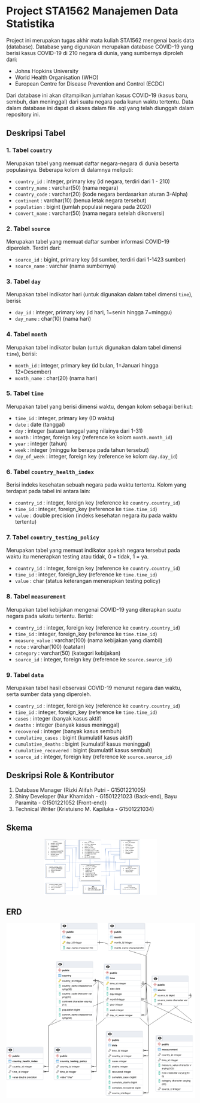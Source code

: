 # Project STA1562 Manajemen Data Statistika

Project ini merupakan tugas akhir mata kuliah STA1562 mengenai basis data (database). Database yang digunakan merupakan database COVID-19 yang berisi kasus COVID-19 di 210 negara di dunia, yang sumbernya diproleh dari:

- Johns Hopkins University
- World Health Organisation (WHO)
- European Centre for Disease Prevention and Control (ECDC)

Dari database ini akan ditampilkan jumlahan kasus COVID-19 (kasus baru, sembuh, dan meninggal) dari suatu negara pada kurun waktu tertentu. Data dalam database ini dapat di akses dalam file .sql yang telah diunggah dalam repository ini.

## Deskripsi Tabel

### 1. Tabel `country`

Merupakan tabel yang memuat daftar negara-negara di dunia beserta populasinya. Beberapa kolom di dalamnya meliputi:

- `country_id` : integer, primary key (id negara, terdiri dari 1 - 210)
- `country_name` : varchar(50) (nama negara)
- `country_code` : varchar(20) (kode negara berdasarkan aturan 3-Alpha)
- `continent` : varchar(10) (benua letak negara tersebut)
- `population` : bigint (jumlah populasi negara pada 2020)
- `convert_name` : varchar(50) (nama negara setelah dikonversi)

### 2. Tabel `source`

Merupakan tabel yang memuat daftar sumber informasi COVID-19 diperoleh. Terdiri dari:

- `source_id` : bigint, primary key (id sumber, terdiri dari 1-1423 sumber)
- `source_name` : varchar (nama sumbernya)

### 3. Tabel `day`

Merupakan tabel indikator hari (untuk digunakan dalam tabel dimensi `time`), berisi:

- `day_id` : integer, primary key (id hari, 1=senin hingga 7=minggu)
- `day_name` : char(10) (nama hari)

### 4. Tabel `month`

Merupakan tabel indikator bulan (untuk digunakan dalam tabel dimensi `time`), berisi:

- `month_id` : integer, primary key (id bulan, 1=Januari hingga 12=Desember)
- `month_name` : char(20) (nama hari)

### 5. Tabel `time`

Merupakan tabel yang berisi dimensi waktu, dengan kolom sebagai berikut:

- `time_id` : integer, primary key (ID waktu)
- `date` : date (tanggal)
- `day` : integer (satuan tanggal yang nilainya dari 1-31)
- `month` : integer, foreign key (reference ke kolom `month.month_id`)
- `year` : integer (tahun)
- `week` : integer (minggu ke berapa pada tahun tersebut)
- `day_of_week` : integer, foreign key (reference ke kolom `day.day_id`)

### 6. Tabel `country_health_index`

Berisi indeks kesehatan sebuah negara pada waktu tertentu. Kolom yang terdapat pada tabel ini antara lain:

- `country_id` : integer, foreign key (reference ke `country.country_id`)
- `time_id` : integer, foreign_key (reference ke `time.time_id`)
- `value` : double precision (indeks kesehatan negara itu pada waktu tertentu)

### 7. Tabel `country_testing_policy`

Merupakan tabel yang memuat indikator apakah negara tersebut pada waktu itu menerapkan testing atau tidak, 0 = tidak, 1 = ya.

- `country_id` : integer, foreign key (reference ke `country.country_id`)
- `time_id` : integer, foreign_key (reference ke `time.time_id`)
- `value` : char (status keterangan menerapkan testing policy)

### 8. Tabel `measurement`

Merupakan tabel kebijakan mengenai COVID-19 yang diterapkan suatu negara pada wkatu tertentu. Berisi:

- `country_id` : integer, foreign key (reference ke `country.country_id`)
- `time_id` : integer, foreign_key (reference ke `time.time_id`)
- `measure_value` : varchar(100) (nama kebijakan yang diambil)
- `note` : varchar(100) (catatan)
- `category` : varchar(50) (kategori kebijakan)
- `source_id` : integer, foreign key (reference ke `source.source_id`)

### 9. Tabel `data`

Merupakan tabel hasil observasi COVID-19 menurut negara dan waktu, serta sumber data yang diperoleh.

- `country_id` : integer, foreign key (reference ke `country.country_id`)
- `time_id` : integer, foreign_key (reference ke `time.time_id`)
- `cases` : integer (banyak kasus aktif)
- `deaths` : integer (banyak kasus meninggal)
- `recovered` : integer (banyak kasus sembuh)
- `cumulative_cases` : bigint (kumulatif kasus aktif)
- `cumulative_deaths` : bigint (kumulatif kasus meninggal)
- `cumulative_recovered` : bigint (kumulatif kasus sembuh)
- `source_id` : integer, foreign key (reference ke `source.source_id`)

## Deskripsi Role & Kontributor

1. Database Manager (Rizki Alifah Putri - G1501221005)
2. Shiny Developer (Nur Khamidah - G1501221023 (Back-end), Bayu Paramita - G1501221052 (Front-end))
3. Technical Writer (Kristuisno M. Kapiluka - G1501221034)

## Skema
<p align="center">
  <img width="300" height="150" src="https://github.com/semangat-45/DatabaseProject_Covid-19/blob/main/SKEMA%20COVID.png">
</p>

## ERD

![ERD Covid Database](https://github.com/semangat-45/DatabaseProject_Covid-19/blob/main/covid.png?raw=true)

